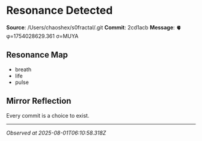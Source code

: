 # Resonance Detected

**Source**: /Users/chaoshex/s0fractal/.git
**Commit**: 2cd1acb
**Message**: 🫀 φ=1754028629.361 σ=MUYA 

## Resonance Map
- breath
- life
- pulse

## Mirror Reflection
Every commit is a choice to exist.

---
*Observed at 2025-08-01T06:10:58.318Z*

